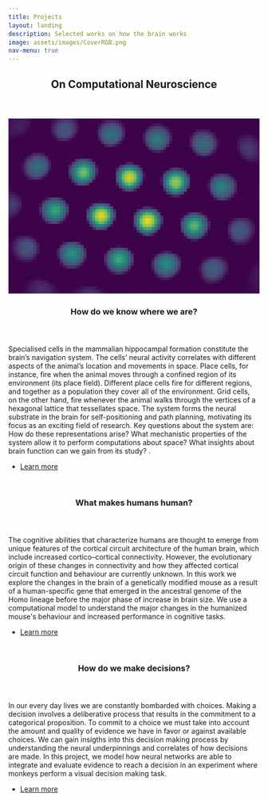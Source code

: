 ```yaml
---
title: Projects
layout: landing
description: Selected works on how the brain works
image: assets/images/CoverRGB.png
nav-menu: true
---
```


<!-- Main -->
<div id="main">

<!-- On Computational Neuroscience -->
<section id="intro to compneuro">
	<div class="inner">
		<header class="major">
			<h2>On Computational Neuroscience</h2>
		</header>
		<p>  </p>
	</div>
</section>

<!-- Two -->
<section id="two" class="spotlights">
	<section>
		<a href="gridcells.html" class="image">
			<img src="assets/images/CoverRGB.png" alt="" data-position="center center" />
		</a>
		<div class="content">
			<div class="inner">
				<header class="major">
					<h3>How do we know where we are?</h3>
				</header>
				<p>Specialised cells in the mammalian hippocampal formation constitute the brain’s navigation system. The cells’ neural activity correlates with different aspects of the animal’s location and movements in space. Place cells, for instance, fire when the animal moves through a confined region of its environment (its place field). Different place cells fire for different regions, and together as a population they cover all of the environment. Grid cells, on the other hand, fire whenever the animal walks through the vertices of a hexagonal lattice that tessellates space. The system forms the neural substrate in the brain for self-positioning and path planning, motivating its focus as an exciting field of research. Key questions about the system are: How do these representations arise? What mechanistic properties of the system allow it to perform computations about space? What insights about brain function can we gain from its study? .</p>
				<ul class="actions">
					<li><a href="gridcells.html" class="button">Learn more</a></li>
				</ul>
			</div>
		</div>
	</section>
	<section>
		<a href="humanmouse.html" class="image">
			<img src="humanmouse.jpg" alt="" data-position="top center" />
		</a>
		<div class="content">
			<div class="inner">
				<header class="major">
					<h3>What makes humans human?</h3>
				</header>
				<p>The cognitive abilities that characterize humans are thought to emerge from unique features of the cortical circuit architecture of the human brain, which include increased cortico–cortical connectivity. However, the evolutionary origin of these changes in connectivity and how they affected cortical circuit function and behaviour are currently unknown. In this work we explore the changes in the brain of a genetically modified mouse as a result of a human-specific gene that emerged in the ancestral genome of the Homo lineage before the major phase of increase in brain size. We use a computational model to understand the major changes in the humanized mouse's behaviour and increased performance in cognitive tasks. </p>
				<ul class="actions">
					<li><a href="humanmouse.html" class="button">Learn more</a></li>
				</ul>
			</div>
		</div>
	</section>
	<section>
		<a href="decision.html" class="image">
			<img src="assets/images/decision.jpg" alt="" data-position="25% 25%" />
		</a>
		<div class="content">
			<div class="inner">
				<header class="major">
					<h3>How do we make decisions?</h3>
				</header>
				<p>In our every day lives we are constantly bombarded with choices. Making a decision involves a deliberative process that results in the commitment to a categorical proposition. To commit to a choice we must take into account the amount and quality of evidence we have in favor or against available choices. We can gain insigths into this decision making process by understanding the neural underpinnings and correlates of how decisions are made. In this project, we model how neural networks are able to integrate and evaluate evidence to reach a decision in an experiment where monkeys perform a visual decision making task.     </p>
				<ul class="actions">
					<li><a href="decision.html" class="button">Learn more</a></li>
				</ul>
			</div>
		</div>
	</section>
</section>



</div>
